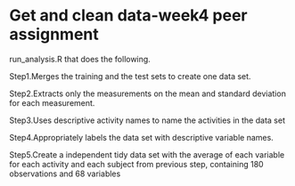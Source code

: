 # Get and clean data-week4 peer assignment 

run_analysis.R that does the following.

Step1.Merges the training and the test sets to create one data set.

Step2.Extracts only the measurements on the mean and standard deviation for each measurement.

Step3.Uses descriptive activity names to name the activities in the data set

Step4.Appropriately labels the data set with descriptive variable names.

Step5.Create a independent tidy data set with the average of each variable for each activity and each subject from previous step, containing 180 observations and 68 variables

